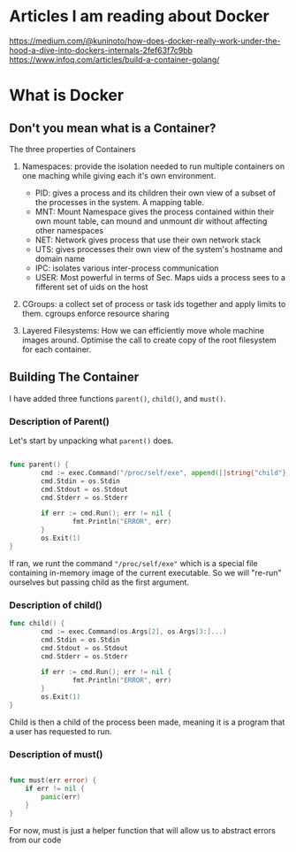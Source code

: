 # Articles I am reading about Docker
https://medium.com/@kuninoto/how-does-docker-really-work-under-the-hood-a-dive-into-dockers-internals-2fef63f7c9bb
https://www.infoq.com/articles/build-a-container-golang/

# What is Docker
## Don't you mean what is a Container?
The three properties of Containers
1. Namespaces:  provide the isolation needed to run multiple containers on one maching while giving each it's own
                environment.
    - PID:  gives a process and its children their own view of a subset of the processes in the system. A mapping 
            table.
    - MNT:  Mount Namespace gives the process contained within their own mount table, can mound and unmount dir 
            without affecting other namespaces
    - NET:  Network gives process that use their own network stack
    - UTS:  gives processes their own view of the system's hostname and domain name
    - IPC:  isolates various inter-process communication
    - USER: Most powerful in terms of Sec. Maps uids a process sees to a fifferent set of uids on the host

2. CGroups: a collect set of process or task ids together and apply limits to them. cgroups enforce resource sharing

3. Layered Filesystems: How we can efficiently move whole machine images around. Optimise the call to create copy of 
                        the root filesystem for each container.

## Building The Container
I have added three functions `parent()`, `child()`, and `must()`.

### Description of Parent()
Let's start by unpacking what `parent()` does.
```Go

func parent() {
        cmd := exec.Command("/proc/self/exe", append([]string{"child"}, os.Args[2:]...)...)
        cmd.Stdin = os.Stdin
        cmd.Stdout = os.Stdout
        cmd.Stderr = os.Stderr

        if err := cmd.Run(); err != nil {
                fmt.Println("ERROR", err)
        }
        os.Exit(1)
}

```

If ran, we runt the command `"/proc/self/exe"` which is a special file containing in-memory image of the current 
executable. So we will "re-run" ourselves but passing child as the first argument.


### Description of child()
```Go
func child() {
        cmd := exec.Command(os.Args[2], os.Args[3:]...)
        cmd.Stdin = os.Stdin
        cmd.Stdout = os.Stdout
        cmd.Stderr = os.Stderr

        if err := cmd.Run(); err != nil {
                fmt.Println("ERROR", err)
        }
        os.Exit(1)
}
```

Child is then a child of the process been made, meaning it is a program that a user has requested to run.


### Description of must()
```Go

func must(err error) {
	if err != nil {
		panic(err)
	}
}
```
For now, must is just a helper function that will allow us to abstract errors from our code


